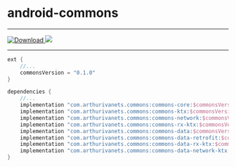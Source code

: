 # android-commons

----

[ ![Download](https://api.bintray.com/packages/arthurimsacc/maven/commons-core/images/download.svg) ](https://bintray.com/arthurimsacc/maven/commons-core/_latestVersion)
![](https://travis-ci.org/arthur3486/android-common.svg?branch=master)

----

````groovy
ext {
    //...
    commonsVersion = "0.1.0"
}

dependencies {
    //...
    implementation "com.arthurivanets.commons:commons-core:$commonsVersion"
    implementation "com.arthurivanets.commons:commons-ktx:$commonsVersion"
    implementation "com.arthurivanets.commons:commons-network:$commonsVersion"
    implementation "com.arthurivanets.commons:commons-rx-ktx:$commonsVersion"
    implementation "com.arthurivanets.commons:commons-data:$commonsVersion"
    implementation "com.arthurivanets.commons:commons-data-retrofit:$commonsVersion"
    implementation "com.arthurivanets.commons:commons-data-rx-ktx:$commonsVersion"
    implementation "com.arthurivanets.commons:commons-data-network-ktx:$commonsVersion"
}
````
